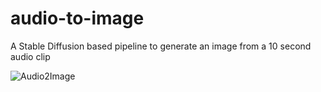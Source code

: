# audio-to-image

A Stable Diffusion based pipeline to generate an image from a 10 second audio clip

![Audio2Image](https://github.com/user-attachments/assets/42589576-d988-4968-97e1-e68838f55493)
